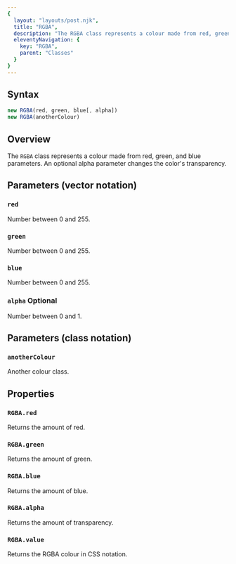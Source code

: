 ```yaml
---
{
  layout: "layouts/post.njk",
  title: "RGBA",
  description: "The RGBA class represents a colour made from red, green, and blue parameters. An optional alpha parameter changes the color's transparency.",
  eleventyNavigation: {
    key: "RGBA",
    parent: "Classes"
  }
}
---
```


## Syntax
```js
new RGBA(red, green, blue[, alpha])
new RGBA(anotherColour)
```

## Overview
The `RGBA` class represents a colour made from red, green, and blue parameters. An optional alpha parameter changes the color's transparency.

## Parameters (vector notation)
### `red`
Number between 0 and 255.

### `green`
Number between 0 and 255.

### `blue`
Number between 0 and 255.

### `alpha` <span class="tag">Optional</span>
Number between 0 and 1.

## Parameters (class notation)
### `anotherColour`
Another colour class.

## Properties
### `RGBA.red`
Returns the amount of red.

### `RGBA.green`
Returns the amount of green.

### `RGBA.blue`
Returns the amount of blue.

### `RGBA.alpha`
Returns the amount of transparency.

### `RGBA.value`
Returns the RGBA colour in CSS notation.